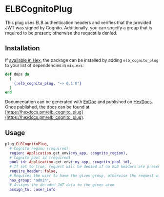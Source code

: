 # ELBCognitoPlug
This plug uses ELB authentication headers and verifies that the provided JWT was signed by Cognito.
Additionally, you can specify a group that is required to be present; otherwise the request is
denied.

## Installation

If [available in Hex](https://hex.pm/docs/publish), the package can be installed
by adding `elb_cognito_plug` to your list of dependencies in `mix.exs`:

```elixir
def deps do
  [
    {:elb_cognito_plug, "~> 0.1.0"}
  ]
end
```

Documentation can be generated with [ExDoc](https://github.com/elixir-lang/ex_doc)
and published on [HexDocs](https://hexdocs.pm). Once published, the docs can
be found at [https://hexdocs.pm/elb_cognito_plug](https://hexdocs.pm/elb_cognito_plug).

## Usage
```elixir
plug ELBCognitoPlug,
  # Cognito region (required)
  region: Application.get_env(:my_app, :cognito_region),
  # Cognito pool id (required)
  pool_id: Application.get_env(:my_app, :cognito_pool_id),
  # If set to true, request will be denied if no ELB headers are present
  require_header: false,
  # Requires the user to have the given group, otherwise the request will be denied
  has_group: "admin",
  # Assigns the decoded JWT data to the given atom
  assign_to: :user_info
```
